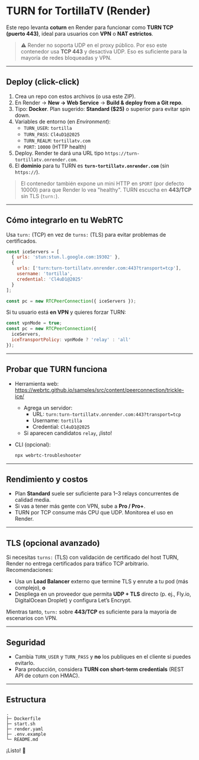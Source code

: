 # TURN for TortillaTV (Render)

Este repo levanta **coturn** en Render para funcionar como **TURN TCP (puerto 443)**,
ideal para usuarios con **VPN** o **NAT estrictos**.

> ⚠️ Render no soporta UDP en el proxy público. Por eso este contenedor usa **TCP 443** y desactiva UDP.
> Eso es suficiente para la mayoría de redes bloqueadas y VPN.

---

## Deploy (click-click)

1. Crea un repo con estos archivos (o usa este ZIP).
2. En Render → **New → Web Service** → **Build & deploy from a Git repo**.
3. Tipo: **Docker**. Plan sugerido: **Standard ($25)** o superior para evitar spin down.
4. Variables de entorno (en *Environment*):
   - `TURN_USER`: `tortilla`
   - `TURN_PASS`: `Cl4uD1@2025`
   - `TURN_REALM`: `tortillatv.com`
   - `PORT`: `10000` (HTTP health)
5. Deploy. Render te dará una URL tipo `https://turn-tortillatv.onrender.com`.
6. El **dominio** para tu TURN es **`turn-tortillatv.onrender.com`** (sin `https://`).

> El contenedor también expone un mini HTTP en `$PORT` (por defecto 10000) para que Render lo vea "healthy".
> TURN escucha en **443/TCP** sin TLS (`turn:`).

---

## Cómo integrarlo en tu WebRTC

Usa `turn:` (TCP) en vez de `turns:` (TLS) para evitar problemas de certificados.

```js
const iceServers = [
  { urls: 'stun:stun.l.google.com:19302' },
  {
    urls: ['turn:turn-tortillatv.onrender.com:443?transport=tcp'],
    username: 'tortilla',
    credential: 'Cl4uD1@2025'
  }
];

const pc = new RTCPeerConnection({ iceServers });
```

Si tu usuario está **en VPN** y quieres forzar TURN:
```js
const vpnMode = true;
const pc = new RTCPeerConnection({
  iceServers,
  iceTransportPolicy: vpnMode ? 'relay' : 'all'
});
```

---

## Probar que TURN funciona

- Herramienta web: <https://webrtc.github.io/samples/src/content/peerconnection/trickle-ice/>
  - Agrega un servidor:
    - URL: `turn:turn-tortillatv.onrender.com:443?transport=tcp`
    - Username: `tortilla`
    - Credential: `Cl4uD1@2025`
  - Si aparecen candidatos `relay`, ¡listo!

- CLI (opcional):
  ```bash
  npx webrtc-troubleshooter
  ```

---

## Rendimiento y costos

- Plan **Standard** suele ser suficiente para 1–3 relays concurrentes de calidad media.
- Si vas a tener más gente con VPN, sube a **Pro / Pro+**.
- TURN por TCP consume más CPU que UDP. Monitorea el uso en Render.

---

## TLS (opcional avanzado)

Si necesitas `turns:` (TLS) con validación de certificado del host TURN, Render no entrega certificados para tráfico TCP arbitrario.
Recomendaciones:
- Usa un **Load Balancer** externo que termine TLS y enrute a tu pod (más complejo), **o**
- Despliega en un proveedor que permita **UDP + TLS** directo (p. ej., Fly.io, DigitalOcean Droplet) y configura Let’s Encrypt.

Mientras tanto, `turn:` sobre **443/TCP** es suficiente para la mayoría de escenarios con VPN.

---

## Seguridad

- Cambia `TURN_USER` y `TURN_PASS` y **no** los publiques en el cliente si puedes evitarlo.
- Para producción, considera **TURN con short-term credentials** (REST API de coturn con HMAC).

---

## Estructura

```
.
├─ Dockerfile
├─ start.sh
├─ render.yaml
├─ .env.example
└─ README.md
```

¡Listo! 🚀